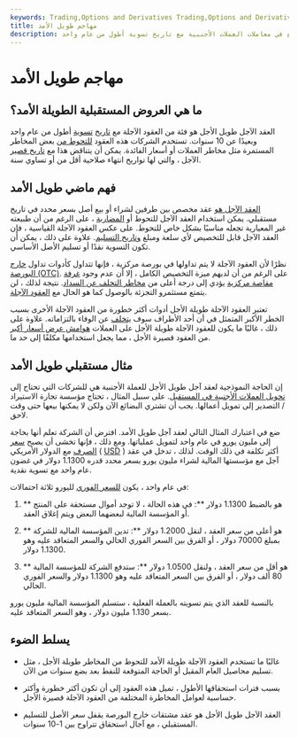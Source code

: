```yaml
---
keywords: Trading,Options and Derivatives Trading,Options and Derivatives
title: مهاجم طويل الأمد
description: العقود الآجلة طويلة الأجل هي نوع من العقود الآجلة المستخدمة بشكل شائع في معاملات العملات الأجنبية مع تاريخ تسوية أطول من عام واحد.
---
```


# مهاجم طويل الأمد
## ما هي العروض المستقبلية الطويلة الأمد؟

العقد الآجل طويل الأجل هو فئة من العقود الآجلة مع [تاريخ](/settlementdate) [تسوية](/settlementdate) أطول من عام واحد وبعيدًا عن 10 سنوات. تستخدم الشركات هذه العقود [للتحوط من](/hedge) بعض المخاطر المستمرة مثل مخاطر العملات أو أسعار الفائدة. يمكن أن يتناقض هذا مع [تاريخ قصير](/short-date-forward) الآجل ، والتي لها تواريخ انتهاء صلاحية أقل من أو تساوي سنة.

## فهم ماضي طويل الأمد

[العقد الآجل هو](/forwardcontract) عقد مخصص بين طرفين لشراء أو بيع أصل بسعر محدد في تاريخ مستقبلي. يمكن استخدام العقد الآجل للتحوط أو [المضاربة](/speculation) ، على الرغم من أن طبيعته غير المعيارية تجعله مناسبًا بشكل خاص للتحوط. على عكس العقود الآجلة القياسية ، فإن العقد الآجل قابل للتخصيص لأي سلعة ومبلغ [وتاريخ التسليم](/deliverydate). علاوة على ذلك ، يمكن أن تكون التسوية نقدًا أو تسليم الأصل الأساسي.

نظرًا لأن العقود الآجلة لا يتم تداولها في بورصة مركزية ، فإنها تتداول كأدوات تداول [خارج](/otc) [البورصة (OTC)](/otc). على الرغم من أن لديهم ميزة التخصيص الكامل ، إلا أن عدم وجود [غرفة مقاصة مركزية](/clearinghouse) يؤدي إلى درجة أعلى من [مخاطر التخلف عن السداد](/defaultrisk). نتيجة لذلك ، لن يتمتع مستثمرو التجزئة بالوصول كما هو الحال مع [العقود الآجلة](/futures).

تعتبر العقود الآجلة طويلة الأجل أدوات أكثر خطورة من العقود الآجلة الأخرى بسبب الخطر الأكبر المتمثل في أن أحد الأطراف سوف [يتخلف](/default2) عن الوفاء بالتزاماته. علاوة على ذلك ، غالبًا ما يكون للعقود الآجلة طويلة الأجل على العملات [هوامش عرض أسعار أكبر](/bid-askspread) من العقود قصيرة الأجل ، مما يجعل استخدامها مكلفًا إلى حد ما.

## مثال مستقبلي طويل الأمد

إن الحاجة النموذجية لعقد آجل طويل الأجل للعملة الأجنبية هي للشركات التي تحتاج إلى [تحويل العملات الأجنبية في المستقبل](/conversion). على سبيل المثال ، تحتاج مؤسسة تجارة الاستيراد / التصدير إلى تمويل أعمالها. يجب أن تشتري البضائع الآن ولكن لا يمكنها بيعها حتى وقت لاحق.

ضع في اعتبارك المثال التالي لعقد آجل طويل الأمد. افترض أن الشركة تعلم أنها بحاجة إلى مليون [يورو](/euro) في عام واحد لتمويل عملياتها. ومع ذلك ، فإنها تخشى أن يصبح [سعر الصرف](/exchangerate) مع الدولار الأمريكي ( [USD](/usd) ) أكثر تكلفة في ذلك الوقت. لذلك ، تدخل في عقد آجل مع مؤسستها المالية لشراء مليون يورو بسعر محدد قدره 1.1300 دولار في غضون عام واحد مع تسوية نقدية.

في عام واحد ، يكون [للسعر الفوري](/spotprice) لليورو ثلاثة احتمالات:

1. ** هو بالضبط 1.1300 دولار **: في هذه الحالة ، لا توجد أموال مستحقة على المنتج أو المؤسسة المالية لبعضهما البعض ويتم إغلاق العقد.

1. ** هو أعلى من سعر العقد ، لنقل 1.2000 دولار **: تدين المؤسسة المالية للشركة بمبلغ 70000 دولار ، أو الفرق بين السعر الفوري الحالي والسعر المتعاقد عليه وهو 1.1300 دولار.

1. ** هو أقل من سعر العقد ، ولنقل 1.0500 دولار **: ستدفع الشركة للمؤسسة المالية 80 ألف دولار ، أو الفرق بين السعر المتعاقد عليه وهو 1.1300 دولار والسعر الفوري الحالي.

بالنسبة للعقد الذي يتم تسويته بالعملة الفعلية ، ستسلم المؤسسة المالية مليون يورو بسعر 1.130 مليون دولار ، وهو السعر المتعاقد عليه.

## يسلط الضوء

- غالبًا ما تستخدم العقود الآجلة طويلة الأمد للتحوط من المخاطر طويلة الأجل ، مثل تسليم محاصيل العام المقبل أو الحاجة المتوقعة للنفط بعد بضع سنوات من الآن.

- بسبب فترات استحقاقها الأطول ، تميل هذه العقود إلى أن تكون أكثر خطورة وأكثر حساسية لعوامل المخاطرة المختلفة من العقود الآجلة قصيرة الأجل.

- العقد الآجل طويل الأجل هو عقد مشتقات خارج البورصة يقفل سعر الأصل للتسليم المستقبلي ، مع آجال استحقاق تتراوح بين 1-10 سنوات.

